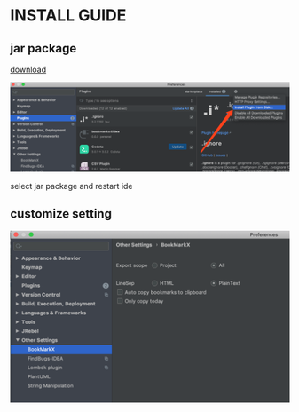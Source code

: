 # INSTALL GUIDE

## jar package

[download](../lib/bookmarkx4idea_0.7.0.jar)

![](./install_jar.png)

select jar package and restart ide

## customize setting

![](./custom_setting.png)
